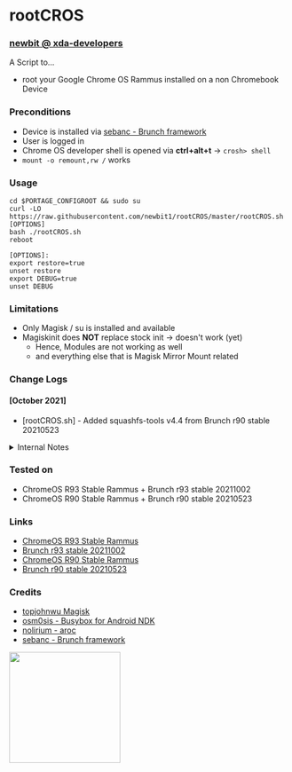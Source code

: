 # rootCROS
### [newbit @ xda-developers](https://forum.xda-developers.com/m/newbit.1350876)
A Script to...
* root your Google Chrome OS Rammus installed on a non Chromebook Device

### Preconditions
* Device is installed via [sebanc - Brunch framework](https://github.com/sebanc/brunch)
* User is logged in
* Chrome OS developer shell is opened via **ctrl+alt+t** -> `crosh> shell`
* `mount -o remount,rw /` works

### Usage
```
cd $PORTAGE_CONFIGROOT && sudo su
curl -LO https://raw.githubusercontent.com/newbit1/rootCROS/master/rootCROS.sh
[OPTIONS]
bash ./rootCROS.sh
reboot

[OPTIONS]:
export restore=true
unset restore
export DEBUG=true
unset DEBUG
```
### Limitations
* Only Magisk / su is installed and available
* Magiskinit does **NOT** replace stock init -> doesn't work (yet)
  * Hence, Modules are not working as well
  * and everything else that is Magisk Mirror Mount related

### Change Logs
#### [October 2021]
* [rootCROS.sh] - Added squashfs-tools v4.4 from Brunch r90 stable 20210523

<details>
<summary>Internal Notes</summary>
cd $HOME && sudo cp /media/fuse/crostini_6dbef25a0b67e29ada32b2b515c7e2335015d18e_termina_penguin/rootCROS/rootCROS.sh $HOME && bash ./rootCROS.sh && cd - \
cd $HOME && sudo curl -LO https://raw.githubusercontent.com/newbit1/rootCROS/master/rootCROS.sh && sudo chmod +x ./rootCROS.sh && bash ./rootCROS.sh && cd - \
cd $HOME/rootCROS && git add . && git commit -m "updates" && git push \
curl -v -H "Cache-Control: no-cache" https://raw.githubusercontent.com/newbit1/rootCROS/master/rootCROS.sh

</details>

### Tested on
* ChromeOS R93 Stable Rammus + Brunch r93 stable 20211002
* ChromeOS R90 Stable Rammus + Brunch r90 stable 20210523

### Links
* [ChromeOS R93 Stable Rammus](https://dl.google.com/dl/edgedl/chromeos/recovery/chromeos_14092.77.0_rammus_recovery_stable-channel_mp-v2.bin.zip)
* [Brunch r93 stable 20211002](https://github.com/sebanc/brunch/releases/tag/r93-stable-20211002)
* [ChromeOS R90 Stable Rammus](https://dl.google.com/dl/edgedl/chromeos/recovery/chromeos_13816.64.0_rammus_recovery_stable-channel_mp-v2.bin.zip)
* [Brunch r90 stable 20210523](https://github.com/sebanc/brunch/releases/tag/r90-stable-20210523)

### Credits
* [topjohnwu Magisk](https://github.com/topjohnwu/Magisk/releases)
* [osm0sis - Busybox for Android NDK](https://github.com/Magisk-Modules-Repo/busybox-ndk)
* [nolirium - aroc](https://github.com/nolirium/aroc)
* [sebanc - Brunch framework](https://github.com/sebanc/brunch)

<img src="https://user-images.githubusercontent.com/37043777/120075201-99a59c80-c0a0-11eb-876e-4c4ebea03844.png" width="200" height="200" />
